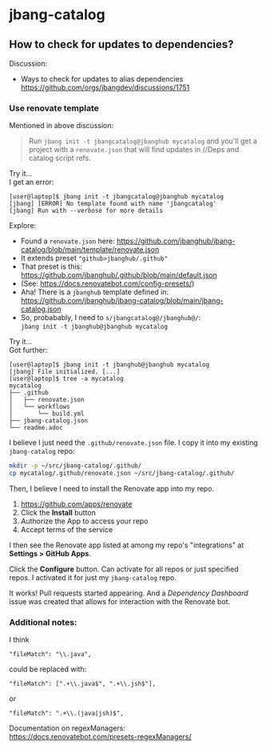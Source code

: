 # jbang-catalog

## How to check for updates to dependencies?

Discussion:

- Ways to check for updates to alias dependencies
  https://github.com/orgs/jbangdev/discussions/1751

### Use renovate template

Mentioned in above discussion:

> Run `jbang init -t jbangcatalog@jbanghub mycatalog` and you'll get a project with a `renovate.json` that will find updates in //Deps and catalog script refs.

Try it...  
I get an error:

```console
[user@laptop]$ jbang init -t jbangcatalog@jbanghub mycatalog
[jbang] [ERROR] No template found with name 'jbangcatalog'
[jbang] Run with --verbose for more details
```

Explore:

- Found a `renovate.json` here:
  https://github.com/jbanghub/jbang-catalog/blob/main/template/renovate.json
- It extends preset `"github>jbanghub/.github"`
- That preset is this:  
  https://github.com/jbanghub/.github/blob/main/default.json
- (See: https://docs.renovatebot.com/config-presets/)
- Aha! There is a `jbanghub` template defined in:
  https://github.com/jbanghub/jbang-catalog/blob/main/jbang-catalog.json
- So, probabably, I need to `s/jbangcatalog@/jbanghub@/`:  
  `jbang init -t jbanghub@jbanghub mycatalog`

Try it...  
Got further:

```console
[user@laptop]$ jbang init -t jbanghub@jbanghub mycatalog
[jbang] File initialized. [...]
[user@laptop]$ tree -a mycatalog
mycatalog
├── .github
│   ├── renovate.json
│   └── workflows
│       └── build.yml
├── jbang-catalog.json
└── readme.adoc
```

I believe I just need the `.github/renovate.json` file. I copy it into my existing `jbang-catalog` repo:

```bash
mkdir -p ~/src/jbang-catalog/.github/
cp mycatalog/.github/renovate.json ~/src/jbang-catalog/.github/
```

Then, I believe I need to install the Renovate app into my repo.

1. https://github.com/apps/renovate
2. Click the **Install** button
3. Authorize the App to access your repo
4. Accept terms of the service

I then see the Renovate app listed at among my repo's "integrations" at **Settings > GitHub Apps**.

Click the **Configure** button. Can activate for all repos or just specified repos. I activated it for just my `jbang-catalog` repo.

It works! Pull requests started appearing. And a _Dependency Dashboard_ issue was created that allows for interaction with the Renovate bot.

### Additional notes:

I think

```
"fileMatch": "\\.java",
```

could be replaced with:

```
"fileMatch": [".+\\.java$", ".+\\.jsh$"],
```

or

```
"fileMatch": ".+\\.(java|jsh)$",
```

Documentation on regexManagers:  
https://docs.renovatebot.com/presets-regexManagers/
